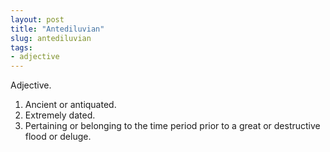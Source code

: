 ```yaml
---
layout: post
title: "Antediluvian"
slug: antediluvian
tags:
- adjective
---
```


Adjective.
1. Ancient or antiquated.
2. Extremely dated.
3. Pertaining or belonging to the time period prior to a great or destructive flood or deluge.
